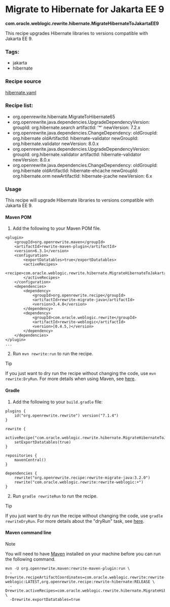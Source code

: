 # Migrate to Hibernate for Jakarta EE 9
**com.oracle.weblogic.rewrite.hibernate.MigrateHibernateToJakartaEE9**

This recipe upgrades Hibernate libraries to versions compatible with Jakarta EE 9.

### Tags:
  - jakarta
  - hibernate

### Recipe source

[hibernate.yaml](https://github.com/oracle/rewrite-recipes/blob/main/rewrite-weblogic/src/main/resources/META-INF/rewrite/hibernate.yaml)

### Recipe list:
- org.openrewrite.hibernate.MigrateToHibernate65
- org.openrewrite.java.dependencies.UpgradeDependencyVersion:
    groupId: org.hibernate.search
    artifactId: '*'
    newVersion: 7.2.x
- org.openrewrite.java.dependencies.ChangeDependency:
    oldGroupId: org.hibernate
    oldArtifactId: hibernate-validator
    newGroupId: org.hibernate.validator
    newVersion: 8.0.x
- org.openrewrite.java.dependencies.UpgradeDependencyVersion:
    groupId: org.hibernate.validator
    artifactId: hibernate-validator
    newVersion: 8.0.x
- org.openrewrite.java.dependencies.ChangeDependency:
    oldGroupId: org.hibernate
    oldArtifactId: hibernate-ehcache
    newGroupId: org.hibernate.orm
    newArtifactId: hibernate-jcache
    newVersion: 6.x

### Usage

This recipe will upgrade Hibernate libraries to versions compatible with Jakarta EE 9.

#### Maven POM

1. Add the following to your Maven POM file.
```
<plugin>
    <groupId>org.openrewrite.maven</groupId>
    <artifactId>rewrite-maven-plugin</artifactId>
    <version>6.3.1</version>
    <configuration>
        <exportDatatables>true</exportDatatables>
        <activeRecipes>
            <recipe>com.oracle.weblogic.rewrite.hibernate.MigrateHibernateToJakartaEE9</recipe>
        </activeRecipes>
    </configuration>
    <dependencies>
        <dependency>
            <groupId>org.openrewrite.recipe</groupId>
            <artifactId>rewrite-migrate-java</artifactId>
            <version>3.4.0</version>
        </dependency>
        <dependency>
            <groupId>com.oracle.weblogic.rewrite</groupId>
            <artifactId>rewrite-weblogic</artifactId>
            <version>[0.4.5,)</version>
        </dependency>
    </dependencies>
</plugin>
...
```
2. Run `mvn rewrite:run` to run the recipe.

> [!TIP]  
> If you just want to dry run the recipe without changing the code, use `mvn rewrite:DryRun`. For more details when using Maven, see [here](https://docs.openrewrite.org/reference/rewrite-maven-plugin).

#### Gradle

1. Add the following to your `build.gradle` file:

```
plugins {
    id("org.openrewrite.rewrite") version("7.1.4")
}

rewrite {
    activeRecipe("com.oracle.weblogic.rewrite.hibernate.MigrateHibernateToJakartaEE9")
    setExportDatatables(true)
}

repositories {
    mavenCentral()
}

dependencies {
    rewrite("org.openrewrite.recipe:rewrite-migrate-java:3.2.0")
    rewrite("com.oracle.weblogic.rewrite:rewrite-weblogic:+")
}
```
2. Run `gradle rewriteRun` to run the recipe.

> [!TIP]  
> If you just want to dry run the recipe without changing the code, use `gradle rewriteDryRun`. For more details about the "dryRun" task, see [here](https://docs.openrewrite.org/reference/gradle-plugin-configuration#the-dryrun-task).

#### Maven command line

> [!NOTE]
> You will need to have [Maven](https://maven.apache.org/download.cgi) installed on your machine before you can run the following command.

```
mvn -U org.openrewrite.maven:rewrite-maven-plugin:run \
  -Drewrite.recipeArtifactCoordinates=com.oracle.weblogic.rewrite:rewrite-weblogic:LATEST,org.openrewrite.recipe:rewrite-hibernate:RELEASE \
  -Drewrite.activeRecipes=com.oracle.weblogic.rewrite.hibernate.MigrateHibernateToJakartaEE9 \
  -Drewrite.exportDatatables=true
  ```
